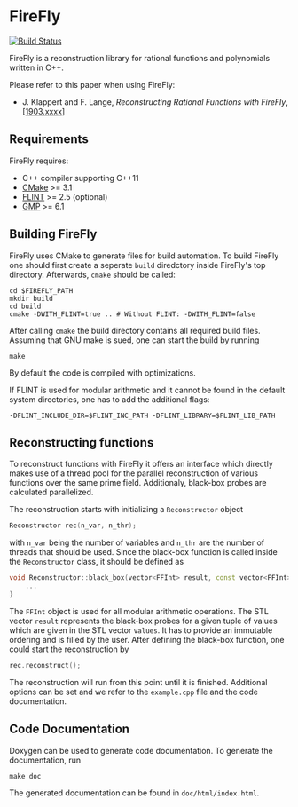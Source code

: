 # FireFly

[![Build Status](https://travis-ci.org/jklappert/FireFly.svg?branch=master)](https://travis-ci.org/jklappert/FireFly)

FireFly is a reconstruction library for rational functions and polynomials written in C++.

Please refer to this paper when using FireFly:
* J. Klappert and F. Lange, *Reconstructing Rational Functions with FireFly*, [[1903.xxxx](https://arxiv.org/abs/1903.xxxx)]

## Requirements

FireFly requires:
* C++ compiler supporting C++11
* [CMake](https://cmake.org/) >= 3.1
* [FLINT](http://www.flintlib.org/) >= 2.5 (optional)
* [GMP](https://gmplib.org/) >= 6.1

## Building FireFly
FireFly uses CMake to generate files for build automation. To build FireFly one should first create a seperate `build` diredctory inside FireFly's top directory. Afterwards, `cmake` should be called:
```
cd $FIREFLY_PATH
mkdir build
cd build
cmake -DWITH_FLINT=true .. # Without FLINT: -DWITH_FLINT=false
```
After calling `cmake` the build directory contains all required build files. Assuming that GNU make is sued, one can start the build by running
```
make
```

By default the code is compiled with optimizations.

If FLINT is used for modular arithmetic and it cannot be found in the default system directories, one has to add the additional flags:

```
-DFLINT_INCLUDE_DIR=$FLINT_INC_PATH -DFLINT_LIBRARY=$FLINT_LIB_PATH
```

## Reconstructing functions
To reconstruct functions with FireFly it offers an interface which directly makes use of a thread pool for the parallel reconstruction of various functions over the same prime field. Additionaly, black-box probes are calculated parallelized.

The reconstruction starts with initializing a `Reconstructor` object

```cpp
Reconstructor rec(n_var, n_thr);
```

with `n_var` being the number of variables and `n_thr` are the number of threads that should be used. Since the black-box function is called inside the `Reconstructor` class, it should be defined as

```cpp
void Reconstructor::black_box(vector<FFInt> result, const vector<FFInt>& values){
    ...
}
```

The `FFInt` object is used for all modular arithmetic operations. The STL vector `result` represents the black-box probes for a given tuple of values which are given in the STL vector `values`. It has to provide an immutable ordering and is filled by the user. After defining the black-box function, one could start the reconstruction by 

```cpp
rec.reconstruct();
```

The reconstruction will run from this point until it is finished. Additional options can be set and we refer to the `example.cpp` file and the code documentation.

## Code Documentation
Doxygen can be used to generate code documentation. To generate the documentation, run
```
make doc
```

The generated documentation can be found in `doc/html/index.html`.
